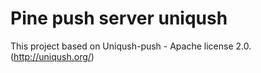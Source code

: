 Pine push server uniqush
=========================

This project based on Uniqush-push - Apache license 2.0. (http://uniqush.org/)
